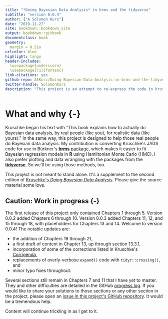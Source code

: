 ```yaml
--- 
title: "*Doing Bayesian Data Analysis* in brms and the tidyverse"
subtitle: "version 0.0.4"
author: ["A Solomon Kurz"]
date: "2019-11-27"
site: bookdown::bookdown_site
output: bookdown::gitbook
documentclass: book
geometry:
  margin = 0.5in
urlcolor: blue
highlight: tango
header-includes:
  \usepackage{underscore}
  \usepackage[T1]{fontenc}
link-citations: yes
github-repo: ASKurz/Doing-Bayesian-Data-Analysis-in-brms-and-the-tidyverse
twitter-handle: SolomonKurz
description: "This project is an attempt to re-express the code in Kruschke's (2014) textbook. His models are re-fit in brms, plots are redone with ggplot2, and the general data wrangling code predominantly follows the tidyverse style."
---
```


# What and why {-}

Kruschke began his text with "This book explains how to actually do Bayesian data analysis, by real people (like you), for realistic data (like yours)." In the same way, this project is designed to help those real people do Bayesian data analysis. My contribution is converting Kruschke's JAGS code for use in Bürkner's [**brms** package](https://github.com/paul-buerkner/brms), which makes it easier to fit Bayesian regression models in **R** using Hamiltonian Monte Carlo (HMC). I also prefer plotting and data wrangling with the packages from the [**tidyverse**](http://style.tidyverse.org). So we'll be using those methods, too.

This project is not meant to stand alone. It's a supplement to the second edition of [Kruschke's *Doing Bayesian Data Analysis*](https://sites.google.com/site/doingbayesiandataanalysis/). Please give the source material some love.

## Caution: Work in progress {-}

The first release of this project only contained Chapters 1 through 5. Version 0.0.2 added Chapters 6 through 10. Version 0.0.3 added Chapters 11, 12, and 15 through 18, with placeholders for Chapters 13 and 14.  Welcome to version 0.0.4! The notable updates are:

* the addition of Chapters 19 through 21,
* a first draft of content in Chapter 13, up through section 13.3.1,
* incorporation of some of the corrections listed in Kruschke's [Corrigenda](https://sites.google.com/site/doingbayesiandataanalysis/corrigenda),
* replacements of overly-verbose `expand()` code with `tidyr::crossing()`, and
* minor typo fixes throughout.

Several sections still remain in Chapters 7 and 11 that I have yet to master. They and other difficulties are detailed in the GitHub [progress log](https://github.com/ASKurz/Doing-Bayesian-Data-Analysis-in-brms-and-the-tidyverse/issues/1). If you would like to share your solutions to those sections or any other section in the project, please open an [issue in this project's GitHub repository](https://github.com/ASKurz/Doing-Bayesian-Data-Analysis-in-brms-and-the-tidyverse/issues). It would be a tremendous help.

Content will continue trickling in as I get to it.



